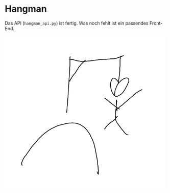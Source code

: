 # Hangman

Das API (`hangman_api.py`) ist fertig. Was noch fehlt ist ein passendes Front-End.


![Hangman](hangman.png)